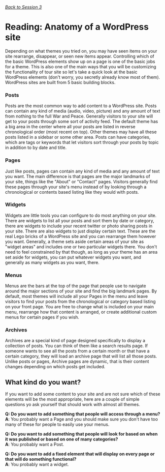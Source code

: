 *[Back to Session 3](./index.html)*

# Reading: Anatomy of a WordPress site

Depending on what themes you tried on, you may have seen items on your site rearrange, disappear, or seen new items appear. Controlling which of the basic WordPress elements show up on a page is one of the basic jobs for a theme. This is also one of the main ways that you will be customizing the functionality of tour site so let's take a quick look at the basic WordPress elements (don't worry, you secretly already know most of them). WordPress sites are built from 5 basic building blocks.

### Posts
Posts are the most common way to add content to a WordPress site. Posts can contain any kind of media (audio, video, picture) and any amount of text from nothing to the full War and Peace. Generally visitors to your site will get to your posts through some sort of activity feed. The default theme has a big area in the center where all your posts are listed in reverse chronological order (most recent on top). Other themes may have all these posts listed in a sidebar or some other area. Posts can have categories, which are tags or keywords that let visitors sort through your posts by topic in addition to by date and title.

### Pages
Just like posts, pages can contain any kind of media and any amount of text you want. The main difference is that pages are the major landmarks of your site, things like the "About" or "Contact" pages. Visitors generally find these pages through your site's menu instead of by looking through a chronological or contents based listing like they would with posts.

### Widgets
Widgets are little tools you can configure to do most anything on your site. There are widgets to list all your posts and sort them by date or category, there are widgets to include your recent twitter or photo sharing posts in your site. There are also widgets to just display certain text. These are the real Lego bricks of a WordPress site and you can rearrange them however you want. Generally, a theme sets aside certain areas of your site as "widget areas" and includes one or two particular widgets there. You don't need to feel constrained by that though, as long as your theme has an area set aside for widgets, you can put whatever widgets you want, and generally as many widgets as you want, there. 

### Menus
Menus are the bars at the top of the page that people use to navigate around the major sections of your site and find the big landmark pages. By default, most themes will include all your Pages in the menu and leave visitors to find your posts from the chronological or category based listing on your front page. You are free to change what is included on your main menu, rearrange how that content is arranged, or create additional custom menus for certain pages if you wish.

### Archives 
Archives are a special kind of page designed specifically to display a collection of posts. You can think of them like a search results page. If someone wants to see all the posts from a certain month or that have a certain category, they will load an archive page that will list all those posts. Unlike posts or pages, Archive pages are dynamic, that is their content changes depending on which posts get included. 

## What kind do you want?
If you want to add some content to your site and are not sure which of these elements will be the most appropriate, here are a couple of simple questions yo ask yourself that should work with almost all themes.

**Q: Do you want to add something that people will access through a menu?**      
**A**: You probably want a Page and you should make sure you don't have too many of these for people to easily use your menus.

**Q: Do you want to add something that people will look for based on when it was published or based on one of many categories?**     
**A**: You probably want a Post.

**Q: Do you want to add a fixed element that will display on every page or that will do something functional?**       
**A**: You probably want a widget.
